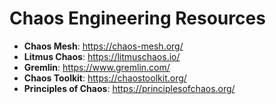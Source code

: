 # Chaos Engineering Resources

- **Chaos Mesh**: https://chaos-mesh.org/
- **Litmus Chaos**: https://litmuschaos.io/
- **Gremlin**: https://www.gremlin.com/
- **Chaos Toolkit**: https://chaostoolkit.org/
- **Principles of Chaos**: https://principlesofchaos.org/
